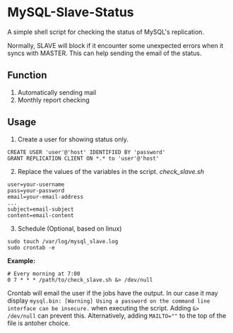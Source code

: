 # MySQL-Slave-Status
A simple shell script for checking the status of MySQL's replication.

Normally, SLAVE will block if it encounter some unexpected errors when it syncs with MASTER. This can help sending the email of the status.

## Function
1. Automatically sending mail
2. Monthly report checking

## Usage
1. Create a user for showing status only.
```
CREATE USER 'user'@'host' IDENTIFIED BY 'password'
GRANT REPLICATION CLIENT ON *.* to 'user'@'host'
```

2. Replace the values of the variables in the script.
*check_slave.sh*
```
user=your-username
pass=your-password
email=your-email-address
...
subject=email-subject
content=email-content
```

3. Schedule (Optional, based on linux)
```
sudo touch /var/log/mysql_slave.log
sudo crontab -e
```
**Example:**
```
# Every morning at 7:00
0 7 * * * /path/to/check_slave.sh &> /dev/null
```
Crontab will email the user if the jobs have the output. In our case it may display `mysql.bin: [Warning] Using a password on the command line interface can be insecure.` when executing the script. Adding `&> /dev/null` can prevent this.
Alternatively, adding `MAILTO=""` to the top of the file is antoher choice.